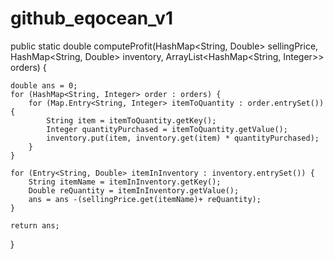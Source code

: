 # github_eqocean_v1

public static double computeProfit(HashMap<String, Double> sellingPrice, HashMap<String, Double> inventory, ArrayList<HashMap<String, Integer>> orders) {

    double ans = 0;
    for (HashMap<String, Integer> order : orders) {
        for (Map.Entry<String, Integer> itemToQuantity : order.entrySet()) {
            String item = itemToQuantity.getKey();
            Integer quantityPurchased = itemToQuantity.getValue();
            inventory.put(item, inventory.get(item) * quantityPurchased);
        }
    }

    for (Entry<String, Double> itemInInventory : inventory.entrySet()) {
        String itemName = itemInInventory.getKey();
        Double reQuantity = itemInInventory.getValue();
        ans = ans -(sellingPrice.get(itemName)+ reQuantity);
    }

    return ans;
}
